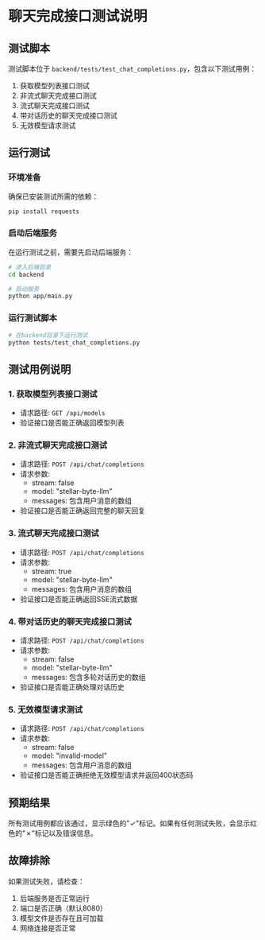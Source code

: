 # 聊天完成接口测试说明

## 测试脚本

测试脚本位于 `backend/tests/test_chat_completions.py`，包含以下测试用例：

1. 获取模型列表接口测试
2. 非流式聊天完成接口测试
3. 流式聊天完成接口测试
4. 带对话历史的聊天完成接口测试
5. 无效模型请求测试

## 运行测试

### 环境准备

确保已安装测试所需的依赖：

```bash
pip install requests
```

### 启动后端服务

在运行测试之前，需要先启动后端服务：

```bash
# 进入后端目录
cd backend

# 启动服务
python app/main.py
```

### 运行测试脚本

```bash
# 在backend目录下运行测试
python tests/test_chat_completions.py
```

## 测试用例说明

### 1. 获取模型列表接口测试
- 请求路径: `GET /api/models`
- 验证接口是否能正确返回模型列表

### 2. 非流式聊天完成接口测试
- 请求路径: `POST /api/chat/completions`
- 请求参数: 
  - stream: false
  - model: "stellar-byte-llm"
  - messages: 包含用户消息的数组
- 验证接口是否能正确返回完整的聊天回复

### 3. 流式聊天完成接口测试
- 请求路径: `POST /api/chat/completions`
- 请求参数:
  - stream: true
  - model: "stellar-byte-llm"
  - messages: 包含用户消息的数组
- 验证接口是否能正确返回SSE流式数据

### 4. 带对话历史的聊天完成接口测试
- 请求路径: `POST /api/chat/completions`
- 请求参数:
  - stream: false
  - model: "stellar-byte-llm"
  - messages: 包含多轮对话历史的数组
- 验证接口是否能正确处理对话历史

### 5. 无效模型请求测试
- 请求路径: `POST /api/chat/completions`
- 请求参数:
  - stream: false
  - model: "invalid-model"
  - messages: 包含用户消息的数组
- 验证接口是否能正确拒绝无效模型请求并返回400状态码

## 预期结果

所有测试用例都应该通过，显示绿色的"✓"标记。如果有任何测试失败，会显示红色的"✗"标记以及错误信息。

## 故障排除

如果测试失败，请检查：

1. 后端服务是否正常运行
2. 端口是否正确（默认8080）
3. 模型文件是否存在且可加载
4. 网络连接是否正常